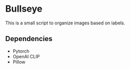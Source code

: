 # Bullseye

This is a small script to organize images based on labels.

## Dependencies

- Pytorch
- OpenAI CLIP
- Pillow